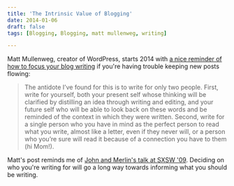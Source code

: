 ```yaml
---
title: 'The Intrinsic Value of Blogging'
date: 2014-01-06
draft: false
tags: [Blogging, Blogging, matt mullenweg, writing]

---
```


Matt Mullenweg, creator of WordPress, starts 2014 with [a nice reminder of how to focus your blog writing](http://ma.tt/2014/01/intrinsic-blogging/) if you're having trouble keeping new posts flowing:

> The antidote I’ve found for this is to write for only two people. First, write for yourself, both your present self whose thinking will be clarified by distilling an idea through writing and editing, and your future self who will be able to look back on these words and be reminded of the context in which they were written. Second, write for a single person who you have in mind as the perfect person to read what you write, almost like a letter, even if they never will, or a person who you’re sure will read it because of a connection you have to them (hi Mom!).

Matt's post reminds me of [John and Merlin's talk at SXSW '09](http://www.43folders.com/2009/03/25/blogs-turbocharged). Deciding on who you're writing for will go a long way towards informing what you should be writing.